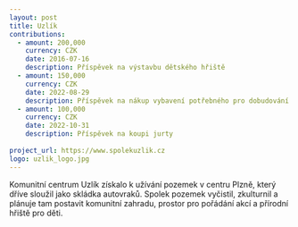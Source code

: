 ```yaml
---
layout: post
title: Uzlík
contributions:
  - amount: 200,000
    currency: CZK
    date: 2016-07-16
    description: Příspěvek na výstavbu dětského hřiště
  - amount: 150,000
    currency: CZK
    date: 2022-08-29
    description: Příspěvek na nákup vybavení potřebného pro dobudování dětského hříště
  - amount: 100,000
    currency: CZK
    date: 2022-10-31
    description: Příspěvek na koupi jurty
    
project_url: https://www.spolekuzlik.cz
logo: uzlik_logo.jpg
---
```


Komunitní centrum Uzlík získalo k užívání pozemek v centru Plzně, který dříve sloužil jako skládka autovraků. Spolek pozemek vyčistil, zkulturnil a plánuje tam postavit komunitní zahradu, prostor pro pořádání akcí a přírodní hřiště pro děti.
